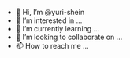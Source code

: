 - 👋 Hi, I’m @yuri-shein
- 👀 I’m interested in ...
- 🌱 I’m currently learning ...
- 💞️ I’m looking to collaborate on ...
- 📫 How to reach me ...

<!---
yuri-shein/yuri-shein is a ✨ special ✨ repository because its `README.md` (this file) appears on your GitHub profile.
You can click the Preview link to take a look at your changes.
--->
